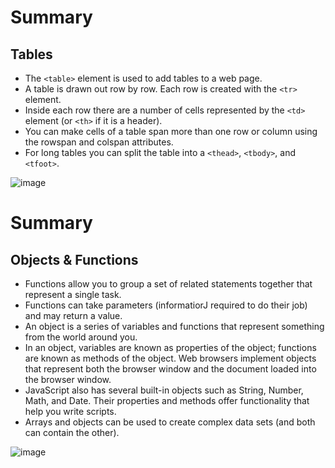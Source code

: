  # Summary
 ## Tables 
  
 * The `<table>` element is used to add tables to a web
page.
* A table is drawn out row by row. Each row is created
with the `<tr>` element.
* Inside each row there are a number of cells
represented by the `<td>` element (or `<th>` if it is a
header).
* You can make cells of a table span more than one row
or column using the rowspan and colspan attributes.
* For long tables you can split the table into a `<thead>`,
`<tbody>`, and `<tfoot>`.



![image](https://encrypted-tbn0.gstatic.com/images?q=tbn:ANd9GcTL315sqDD_r9CKcEclX-uxlucJp-824rfmjg&usqp=CAU.jpg)






# Summary
## Objects & Functions

* Functions allow you to group a set of related
statements together that represent a single task.
* Functions can take parameters (informatiorJ required
to do their job) and may return a value.
* An object is a series of variables and functions that
represent something from the world around you.
* In an object, variables are known as properties of the
object; functions are known as methods of the object.
Web browsers implement objects that represent both
the browser window and the document loaded into the
browser window.
* JavaScript also has several built-in objects such as
String, Number, Math, and Date. Their properties and
methods offer functionality that help you write scripts.
* Arrays and objects can be used to create complex data
sets (and both can contain the other).




![image](https://encrypted-tbn0.gstatic.com/images?q=tbn:ANd9GcSFuR49yj6MIiLK-MvNSmXZLgi02BuIEysYGA&usqp=CAU.jpg)